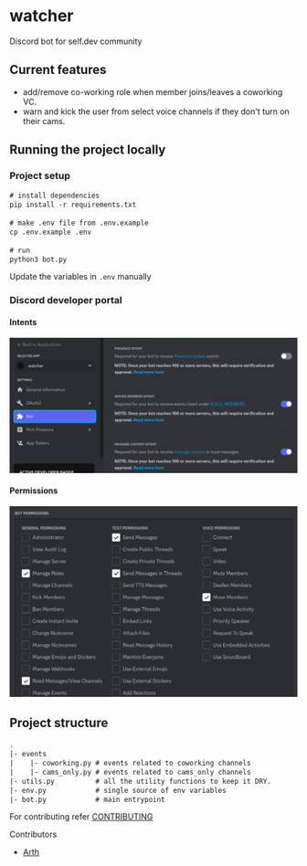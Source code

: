 # watcher

Discord bot for self.dev community

## Current features

- add/remove co-working role when member joins/leaves a coworking VC.
- warn and kick the user from select voice channels if they don't turn on their cams.

## Running the project locally

### Project setup

```
# install dependencies
pip install -r requirements.txt

# make .env file from .env.example
cp .env.example .env

# run
python3 bot.py
```

Update the variables in `.env` manually

### Discord developer portal

#### Intents

![SERVER MEMBERS INTENT, MESSAGE CONTENT INTENT](./.github/assets/intents.png)

#### Permissions

![Manage Roles, Read Message/View Channels, Send Messages, Send Messages In Threads, Move Members](./.github/assets/permissions.png)

## Project structure

```
.
|- events
|    |- coworking.py # events related to coworking channels
|    |- cams_only.py # events related to cams_only channels
|- utils.py          # all the utility functions to keep it DRY.
|- env.py            # single source of env variables
|- bot.py            # main entrypoint

```

For contributing refer [CONTRIBUTING](https://github.com/selfdevs/watcher/blob/v1/CONTRIBUTING.md)

Contributors

- [Arth](https://github.com/probablyArth)
